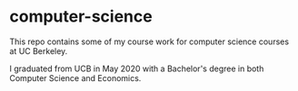# computer-science
This repo contains some of my course work for computer science courses at UC Berkeley. 

I graduated from UCB in May 2020 with a Bachelor's degree in both Computer Science and Economics. 
